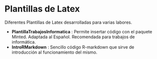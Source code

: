 Plantillas de Latex
===================

Diferentes Plantillas de Latex desarrolladas para varias labores.

- **PlantillaTrabajosInformatica** : Permite insertar código con el paquete Minted. Adaptada al Español. Recomendada para trabajos de informática.
- **IntroRMarkdown** : Sencillo código R-markdown que sirve de introducción al funcionamiento del mismo.